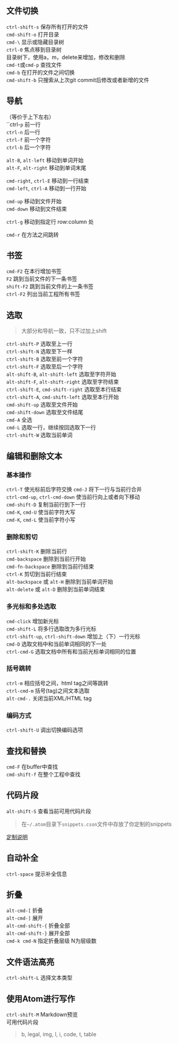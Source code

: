 ## 文件切换
`ctrl-shift-s`  保存所有打开的文件  
`cmd-shift-o`  打开目录  
`cmd-\`   显示或隐藏目录树  
`ctrl-0`   焦点移到目录树  
目录树下，使用a，m，delete来增加，修改和删除  
`cmd-t`或`cmd-p` 查找文件  
`cmd-b` 在打开的文件之间切换  
`cmd-shift-b` 只搜索从上次git commit后修改或者新增的文件  

## 导航  
（等价于上下左右）  
``ctrl-`p` 前一行  
`ctrl-n` 后一行  
`ctrl-f` 前一个字符  
`ctrl-b` 后一个字符  

`alt-B`, `alt-left` 移动到单词开始  
`alt-F`, `alt-right` 移动到单词末尾  

`cmd-right`, `ctrl-E` 移动到一行结束  
`cmd-left`, `ctrl-A`  移动到一行开始  

`cmd-up` 移动到文件开始  
`cmd-down` 移动到文件结束  

`ctrl-g` 移动到指定行 row:column 处

`cmd-r` 在方法之间跳转

## 书签
`cmd-F2` 在本行增加书签  
`F2` 跳到当前文件的下一条书签  
`shift-F2` 跳到当前文件的上一条书签  
`ctrl-F2` 列出当前工程所有书签  

## 选取
> 大部分和导航一致，只不过加上shift  

`ctrl-shift-P`  选取至上一行  
`ctrl-shift-N`  选取至下一样  
`ctrl-shift-B`  选取至前一个字符  
`ctrl-shift-F`  选取至后一个字符  
`alt-shift-B`, `alt-shift-left`  选取至字符开始  
`alt-shift-F`, `alt-shift-right`  选取至字符结束  
`ctrl-shift-E`, `cmd-shift-right`  选取至本行结束  
`ctrl-shift-A`, `cmd-shift-left`  选取至本行开始  
`cmd-shift-up`  选取至文件开始  
`cmd-shift-down`  选取至文件结尾  
`cmd-A`  全选  
`cmd-L`  选取一行，继续按回选取下一行  
`ctrl-shift-W`  选取当前单词  

## 编辑和删除文本
### 基本操作
`ctrl-T` 使光标前后字符交换
`cmd-J` 将下一行与当前行合并  
`ctrl-cmd-up`, `ctrl-cmd-down` 使当前行向上或者向下移动  
`cmd-shift-D` 复制当前行到下一行  
`cmd-K`, `cmd-U` 使当前字符大写  
`cmd-K`, `cmd-L` 使当前字符小写  

### 删除和剪切
`ctrl-shift-K` 删除当前行  
`cmd-backspace` 删除到当前行开始  
`cmd-fn-backspace` 删除到当前行结束  
`ctrl-K` 剪切到当前行结束  
`alt-backspace` 或 `alt-H` 删除到当前单词开始  
`alt-delete` 或 `alt-D` 删除到当前单词结束  
  
### 多光标和多处选取  
`cmd-click` 增加新光标  
`cmd-shift-L` 将多行选取改为多行光标  
`ctrl-shift-up`, `ctrl-shift-down` 增加上（下）一行光标  
`cmd-D` 选取文档中和当前单词相同的下一处  
`ctrl-cmd-G` 选取文档中所有和当前光标单词相同的位置  
  
### 括号跳转  
`ctrl-m` 相应括号之间，html tag之间等跳转  
`ctrl-cmd-m` 括号(tag)之间文本选取  
`alt-cmd-.` 关闭当前XML/HTML tag  
  
### 编码方式  
`ctrl-shift-U` 调出切换编码选项  
  
## 查找和替换  
`cmd-F` 在buffer中查找  
`cmd-shift-f` 在整个工程中查找  
  
## 代码片段  
`alt-shift-S` 查看当前可用代码片段  
> 在`~/.atom`目录下`snippets.cson`文件中存放了你定制的snippets  
  
[定制说明](https://atom.io/docs/v1.0.0/using-atom-snippets)  
  
## 自动补全  
`ctrl-space` 提示补全信息  
  
## 折叠  
`alt-cmd-[` 折叠  
`alt-cmd-]` 展开  
`alt-cmd-shift-{` 折叠全部  
`alt-cmd-shift-}` 展开全部  
`cmd-k cmd-N` 指定折叠层级 N为层级数  
  
## 文件语法高亮  
`ctrl-shift-L` 选择文本类型  
  
## 使用Atom进行写作  
`ctrl-shift-M` Markdown预览  
可用代码片段    
> b, legal, img, l, i, code, t, table    

